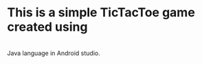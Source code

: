 # This is a simple TicTacToe game created using 
<br>
<bold>Java language in Android studio.</bold> 
